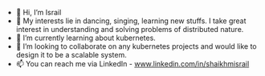 - 👋 Hi, I’m Israil
- 👀 My interests lie in dancing, singing, learning new stuffs. I take great interest in understanding and solving problems of distributed nature. 
- 🌱 I’m currently learning about kubernetes. 
- 💞️ I’m looking to collaborate on any kubernetes projects and would like to design it to be a scalable system.
- 📫 You can reach me via LinkedIn - www.linkedin.com/in/shaikhmisrail

<!---
shaikhmisrail/shaikhmisrail is a ✨ special ✨ repository because its `README.md` (this file) appears on your GitHub profile.
You can click the Preview link to take a look at your changes.
--->
